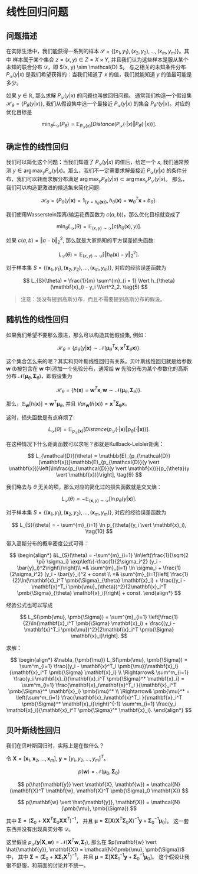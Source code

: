 # 线性回归问题

## 问题描述

在实际生活中，我们能获得一系列的样本 $\mathcal{S} = \left\{ (x_1, y_1), (x_2, y_2), \dots, (x_m, y_m) \right\}$。其中 样本属于某个集合 $z = (x, y) \in Z = X \times Y$,
并且我们认为这些样本是服从某个未知的联合分布 $\mathcal{D}$，即 $(x, y) \sim \mathcal{D} $。 与之相关的未知条件分布 $P_{\mathcal{D}}(y \vert x)$ 是我们希望获得的：当我们知道了 $x$ 的值，我们就能知道 $y$ 的值最可能是多少。

如果 $y \in \mathbb{R}$, 那么求解 $P_\mathcal{D}(y\vert x)$ 的问题也叫做回归问题。
通常我们构造一个假设集 $\mathcal{H}_{\theta} = \{P_{\theta}(y \vert x)\}$, 我们从假设集中选一个最接近 $P_\mathcal{D}(y \vert x)$ 的集合 $P_{\theta^*}(y \vert x)$。对应的优化目标是

$$
    \min_{\theta} L_{\mathcal{D}}(P_{\theta}) = \mathbb{E}_{ P_{\mathcal{D}}(x)} [Distance(P_{\mathcal{D}}(\cdot \vert x) \Vert P_{\theta}(\cdot \vert x))]. \tag{1}
$$

## 确定性的线性回归
我们可以简化这个问题：当我们知道了 $P_\mathcal{D}(y \vert x)$ 的值后，给定一个 $x$, 我们通常预测 $y \in \arg\max_{y} P_{\mathcal{D}}(y \vert x)$。那么，我们不一定需要求解最接近 $P_\mathcal{D}(y \vert x)$ 的条件分布，我们可以转而求解分布满足 $\arg\max_{y} P_{\theta}(y \vert x) \subset \arg\max_y P_{\mathcal{D}}(y \vert x)$。
那么，我们可以构造更激进的候选集来简化问题:

$$
\mathcal{H}_\theta = \{P_{\theta}(y \vert \mathbf{x}) = \mathbf{1}_{\{y = h_{\theta}(\mathbf{x})\}}, h_\theta(\mathbf{x}) = \mathbf{w}^T_{\theta} \mathbf{x} + b_\theta\}. \tag{2}
$$

我们使用Wasserstein距离(输运花费函数为 $c(a, b)$)，那么优化目标就变成了

$$
    \min_{\theta} L_{\mathcal{D}}(\theta) 
    = \mathbb{E}_{(x, y) \sim \mathcal{D}}[c(h_{\theta}(\mathbf{x}), y)]. \tag{3}
$$

如果 $c(a, b) = \Vert a - b \Vert^2_2$, 那么就是大家熟知的平方误差损失函数:

$$
L_{\mathcal{D}}(\theta) = \mathbb{E}_{(x, y) \sim \mathcal{D}}[\Vert h_{\theta}(\mathbf{x}) - y \Vert^2_2]. \tag{4}
$$

对于样本集 $S = \{(\mathbf{x}_1, y_1), (\mathbf{x}_2, y_2), \ldots, (\mathbf{x}_m, y_m)\}$, 对应的经验误差函数为 

$$
L_{S}(\theta) = \frac{1}{m} \sum^{m}_{i = 1} \Vert h_{\theta}(\mathbf{x}_i) - y_i \Vert^2_2. \tag{5}
$$

> 注意：我没有提到高斯分布，而且不需要提到高斯分布的假设。

## 随机性的线性回归

如果我们希望不要那么激进，那么可以构造其他假设集, 例如：

$$
\mathcal{H}_{\theta} = \{p_{\theta}(y \vert \mathbf{x}) \sim \mathcal{N}(\pmb{\mu}^T_{\theta} \mathbf{x}, \mathbf{x}^T\pmb{\Sigma}_{\theta}\mathbf{x})\}. \tag{6}
$$

这个集合怎么来的呢？其实和贝叶斯线性回归有关系。贝叶斯线性回归就是给参数 $\mathbf{w}$ (b被包含在 $\mathbf{w}$ 中)添加一个先验分布，通常给 $\mathbf{w}$ 先验分布为某个参数化的高斯分布 $\mathcal{N}(\pmb{\mu}_\theta, \pmb{\Sigma}_{\theta})$，即假设集为 

$$
\mathcal{H}_{\theta} = \{h(\mathbf{x}) = \mathbf{w}^T \mathbf{x}, \mathbf{w} \sim \mathcal{N}(\pmb{\mu}_{\theta}, \pmb{\Sigma}_{\theta})\}.\tag{7}
$$

那么，$\mathbb{E}_{\mathbf{w}}[h(\mathbf{x})] = \mathbf{w}^T \pmb{\mu}_{\theta}$, 并且 $Var_{\mathbf{w}}(h(\mathbf{x})) = \mathbf{x}^T \pmb{\Sigma_{\theta}} \mathbf{x}$。

这时，损失函数是有点麻烦了:

$$
    L_{\mathcal{D}}(\theta) = \mathbb{E}_{p_{\mathcal{D}}(\mathbf{x})}[Distance(p_{\mathcal{D}}(\cdot \vert \mathbf{x})\Vert p_{\theta}(\cdot \Vert \mathbf{x}))]. \tag{8}
$$

在这种情况下什么距离函数可以求呢？那就是Kullback-Leibler距离：

$$
    L_{\mathcal{D}}(\theta) = \mathbb{E}_{p_{\mathcal{D}}(\mathbf{x})}\mathbb{E}_{p_{\mathcal{D}}(y \vert \mathbf{x})}\left[\ln\frac{p_{\mathcal{D}}(y \vert \mathbf{x})}{p_{\theta}(y \vert \mathbf{x})}\right], \tag{9}
$$

我们略去与 $\theta$ 无关的项，那么对应的简化过的损失函数就是交叉熵：

$$
    L_{\mathcal{D}}(\theta) = -\mathbb{E}_{(\mathbf{x}, y) \sim \mathcal{D}}\left[\ln {p_{\theta}(y \vert \mathbf{x})}\right]. \tag{9}
$$

对于样本集 $S = \{(\mathbf{x}_1, y_1), (\mathbf{x}_2, y_2), \ldots, (\mathbf{x}_m, y_m)\}$, 对应的经验误差函数为 

$$
    L_{S}(\theta) = - \sum^{m}_{i=1} \ln p_{\theta}(y_i \vert \mathbf{x}_i), \tag{10}
$$

带入高斯分布的概率密度公式可得：

$$
\begin{align*}
    &L_{S}(\theta) = -\sum^{m}_{i=1}
    \ln\left(\frac{1}{\sqrt{2 \pi} \sigma_i} \exp\left\{-\frac{1}{2\sigma_i^2} (y_i - \bar{y}_i)^2\right\}\right)\\
    =& \sum^{m}_{i=1} \ln \sigma_i + \frac{1}{2\sigma_i^2} (y_i - \bar{y}_i)^2 + const \\
    =& \sum^{m}_{i=1}\left[ \frac{1}{2}\ln(\mathbf{x}_i^T \pmb{\Sigma}_{\theta} \mathbf{x}_i) + \frac{(y_i - \mathbf{x}^T_i \pmb{\mu}_{\theta})^2}{2\mathbf{x}_i^T \pmb{\Sigma}_{\theta} \mathbf{x}_i}\right] + const.
\end{align*}
$$

经验公式也可以写成

$$
L_S(\pmb{\mu}, \pmb{\Sigma})
    = \sum^{m}_{i=1} \left[\frac{1}{2}\ln(\mathbf{x}_i^T \pmb{\Sigma} \mathbf{x}_i) + \frac{(y_i - \mathbf{x}^T_i \pmb{\mu})^2}{2\mathbf{x}_i^T \pmb{\Sigma} \mathbf{x}_i}\right].
$$

求解：

$$
\begin{align*}
&\nabla_{\pmb{\mu}} L_S(\pmb{\mu}, \pmb{\Sigma})
= \sum^m_{i=1} \frac{(y_i - \mathbf{x}^T_i \pmb{\mu})\mathbf{x}_i}{\mathbf{x}_i^T \pmb{\Sigma} \mathbf{x}_i} \\
\Rightarrow& \sum^m_{i=1} \frac{y_i \mathbf{x}_i}{\mathbf{x}_i^T \pmb{\Sigma}^* \mathbf{x}_i} 
= \sum^m_{i=1} \frac{\mathbf{x}_i\mathbf{x}^T_i }{\mathbf{x}_i^T \pmb{\Sigma}^* \mathbf{x}_i} \pmb{\mu}^* \\
\Rightarrow& \pmb{\mu}^* = 
\left(\sum^m_{i=1} \frac{\mathbf{x}_i\mathbf{x}^T_i }{\mathbf{x}_i^T \pmb{\Sigma}^* \mathbf{x}_i}\right)^{-1} 
\sum^m_{i=1} \frac{y_i \mathbf{x}_i}{\mathbf{x}_i^T \pmb{\Sigma}^* \mathbf{x}_i}.
\end{align*}
$$

## 贝叶斯线性回归
我们在贝叶斯回归时，实际上是在做什么？

令 $\mathbf{X} = [\mathbf{x}_1, \mathbf{x}_2, \ldots, \mathbf{x}_m]$, $\mathbf{y} = [y_1, y_2, \ldots, y_m]^T$。

$$
p(\mathbf{w}) = \mathcal{N}(\pmb{\mu}_0, \pmb{\Sigma}_0)
$$

$$
p(\hat{\mathbf{y}} \vert \mathbf{X}, \mathbf{w}) = \mathcal{N}(\mathbf{X}^T \mathbf{w}, \mathbf{X}^T \pmb{\Sigma}_0 \mathbf{X})
$$

$$
p(\mathbf{w} \vert \hat{\mathbf{y}}, \mathbf{X}) = \mathcal{N}(\pmb{\mu}, \pmb{\Sigma})
$$

其中 $\pmb{\Sigma} = (\pmb{\Sigma}_0 + \mathbf{X} \mathbf{X}^T \pmb{\Sigma}_0 \mathbf{X}\mathbf{X}^T)^{-1}$，
并且 $\pmb{\mu} = \pmb{\Sigma} [\mathbf{X}(\mathbf{X}^T \pmb{\Sigma}_0 \mathbf{X})^{-1} \mathbf{y} + \pmb{\Sigma}_0^{-1} \pmb{\mu}_0]$。
这一套东西并没有出现真实分布 $\mathcal{D}$。

这里假设
$p_{\mathcal{D}}({\mathbf{y}} \vert \mathbf{X}, \mathbf{w}) = \mathcal{N}(\mathbf{X}^T \mathbf{w}, \pmb{\Sigma}_1),$
那么在 $p(\mathbf{w} \vert \hat{\mathbf{y}}, \mathbf{X}) = \mathcal{N}(\pmb{\mu}, \pmb{\Sigma})$ 中，
其中 $\pmb{\Sigma} = (\pmb{\Sigma}_0 + \mathbf{X} \pmb{\Sigma}_1\mathbf{X}^T)^{-1}$，
并且 $\pmb{\mu} = \pmb{\Sigma} [\mathbf{X} \pmb{\Sigma}_1^{-1}  \mathbf{y} + \pmb{\Sigma}_0^{-1} \pmb{\mu}_0]$。
这个假设让我很不舒服，和前面的讨论并不统一。
